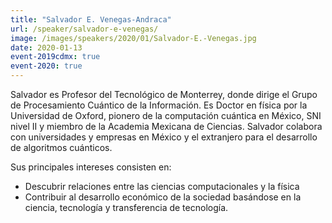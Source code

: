 ```yaml
---
title: "Salvador E. Venegas-Andraca"
url: /speaker/salvador-e-venegas/
image: /images/speakers/2020/01/Salvador-E.-Venegas.jpg
date: 2020-01-13
event-2019cdmx: true
event-2020: true
---
```


Salvador es Profesor del Tecnológico de Monterrey, donde dirige el Grupo de Procesamiento Cuántico de la Información. Es Doctor en física por la Universidad de Oxford, pionero de la computación cuántica en México, SNI nivel II y miembro de la Academia Mexicana de Ciencias. Salvador colabora con universidades y empresas en México y el extranjero para el desarrollo de algoritmos cuánticos.

Sus principales intereses consisten en:
<ul>
 	<li>Descubrir relaciones entre las ciencias computacionales y la física</li>
 	<li>Contribuir al desarrollo económico de la sociedad basándose en la ciencia, tecnología y transferencia de tecnología.</li>
</ul>
&nbsp;